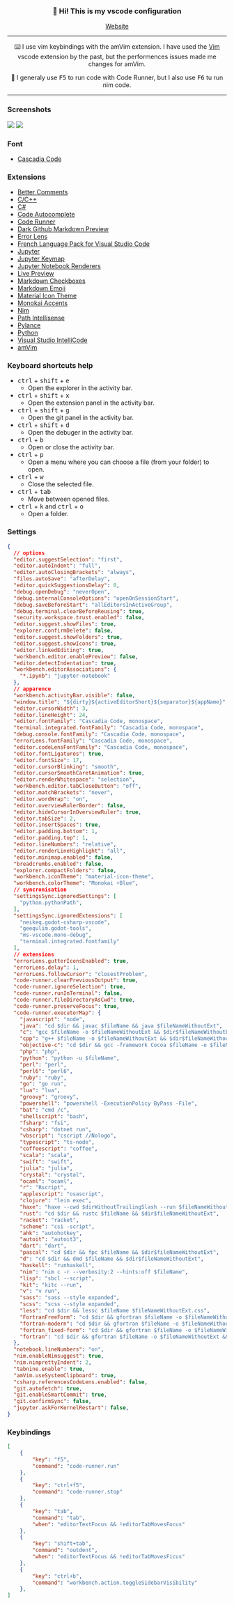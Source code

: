 <h3 align="center">👋 Hi! This is my vscode configuration</h3>
<p align="center">
  <a href="https://gael-lopes-da-silva.github.io/MyPortfolio/">Website</a>
</p>

---

<p align="center">⌨️ I use vim keybindings with the amVim extension. I have used the <a href="https://marketplace.visualstudio.com/items?itemName=vscodevim.vim">Vim</a> vscode extension by the past, but the performences issues made me changes for amVim.</p>

<p align="center">📖 I generaly use <kbd>F5</kbd> to run code with Code Runner, but I also use <kbd>F6</kbd> tu run nim code.</p>

---

### Screenshots
![](screenshots/Screenshot1.png)
![](screenshots/Screenshot2.png)

### Font
- [Cascadia Code](https://github.com/microsoft/cascadia-code)

### Extensions
- [Better Comments](https://marketplace.visualstudio.com/items?itemName=aaron-bond.better-comments)
- [C/C++](https://marketplace.visualstudio.com/items?itemName=ms-vscode.cpptools)
- [C#](https://marketplace.visualstudio.com/items?itemName=ms-dotnettools.csharp)
- [Code Autocomplete](https://marketplace.visualstudio.com/items?itemName=svipas.code-autocomplete)
- [Code Runner](https://marketplace.visualstudio.com/items?itemName=formulahendry.code-runner)
- [Dark Github Markdown Preview](https://marketplace.visualstudio.com/items?itemName=ozaki.markdown-github-dark)
- [Error Lens](https://marketplace.visualstudio.com/items?itemName=usernamehw.errorlens)
- [French Language Pack for Visual Studio Code](https://marketplace.visualstudio.com/items?itemName=MS-CEINTL.vscode-language-pack-fr)
- [Jupyter](https://marketplace.visualstudio.com/items?itemName=ms-toolsai.jupyter)
- [Jupyter Keymap](https://marketplace.visualstudio.com/items?itemName=ms-toolsai.jupyter-keymap)
- [Jupyter Notebook Renderers](https://marketplace.visualstudio.com/items?itemName=ms-toolsai.jupyter-renderers)
- [Live Preview](https://marketplace.visualstudio.com/items?itemName=ms-vscode.live-server)
- [Markdown Checkboxes](https://marketplace.visualstudio.com/items?itemName=bierner.markdown-checkbox)
- [Markdown Emoji](https://marketplace.visualstudio.com/items?itemName=bierner.markdown-emoji)
- [Material Icon Theme](https://marketplace.visualstudio.com/items?itemName=PKief.material-icon-theme)
- [Monokai Accents](https://marketplace.visualstudio.com/items?itemName=tw.monokai-accent)
- [Nim](https://marketplace.visualstudio.com/items?itemName=nimsaem.nimvscode)
- [Path Intellisense](https://marketplace.visualstudio.com/items?itemName=christian-kohler.path-intellisense)
- [Pylance](https://marketplace.visualstudio.com/items?itemName=ms-python.vscode-pylance)
- [Python](https://marketplace.visualstudio.com/items?itemName=ms-python.python)
- [Visual Studio IntelliCode](https://marketplace.visualstudio.com/items?itemName=VisualStudioExptTeam.vscodeintellicode)
- [amVim](https://marketplace.visualstudio.com/items?itemName=auiworks.amvim)

### Keyboard shortcuts help
- <kbd>ctrl</kbd> + <kbd>shift</kbd> + <kbd>e</kbd>
  - Open the explorer in the activity bar.
- <kbd>ctrl</kbd> + <kbd>shift</kbd> + <kbd>x</kbd>
  - Open the extension panel in the activity bar.
- <kbd>ctrl</kbd> + <kbd>shift</kbd> + <kbd>g</kbd>
  - Open the git panel in the activity bar.
- <kbd>ctrl</kbd> + <kbd>shift</kbd> + <kbd>d</kbd>
  - Open the debuger in the activity bar.
- <kbd>ctrl</kbd> + <kbd>b</kbd>
  - Open or close the activity bar.
- <kbd>ctrl</kbd> + <kbd>p</kbd>
  - Open a menu where you can choose a file (from your folder) to open.
- <kbd>ctrl</kbd> + <kbd>w</kbd>
  - Close the selected file.
- <kbd>ctrl</kbd> + <kbd>tab</kbd>
  - Move between opened files.
- <kbd>ctrl</kbd> + <kbd>k</kbd> and <kbd>ctrl</kbd> + <kbd>o</kbd>
  - Open a folder.

### Settings
```json
{
  // options
  "editor.suggestSelection": "first",
  "editor.autoIndent": "full",
  "editor.autoClosingBrackets": "always",
  "files.autoSave": "afterDelay",
  "editor.quickSuggestionsDelay": 0,
  "debug.openDebug": "neverOpen",
  "debug.internalConsoleOptions": "openOnSessionStart",
  "debug.saveBeforeStart": "allEditorsInActiveGroup",
  "debug.terminal.clearBeforeReusing": true,
  "security.workspace.trust.enabled": false,
  "editor.suggest.showFiles": true,
  "explorer.confirmDelete": false,
  "editor.suggest.showFolders": true,
  "editor.suggest.showIcons": true,
  "editor.linkedEditing": true,
  "workbench.editor.enablePreview": false,
  "editor.detectIndentation": true,
  "workbench.editorAssociations": {
    "*.ipynb": "jupyter-notebook"
  },
  // apparence
  "workbench.activityBar.visible": false,
  "window.title": "${dirty}${activeEditorShort}${separator}${appName}",
  "editor.cursorWidth": 3,
  "editor.lineHeight": 24,
  "editor.fontFamily": "Cascadia Code, monospace",
  "terminal.integrated.fontFamily": "Cascadia Code, monospace",
  "debug.console.fontFamily": "Cascadia Code, monospace",
  "errorLens.fontFamily": "Cascadia Code, monospace",
  "editor.codeLensFontFamily": "Cascadia Code, monospace",
  "editor.fontLigatures": true,
  "editor.fontSize": 17,
  "editor.cursorBlinking": "smooth",
  "editor.cursorSmoothCaretAnimation": true,
  "editor.renderWhitespace": "selection",
  "workbench.editor.tabCloseButton": "off",
  "editor.matchBrackets": "never",
  "editor.wordWrap": "on",
  "editor.overviewRulerBorder": false,
  "editor.hideCursorInOverviewRuler": true,
  "editor.tabSize": 2,
  "editor.insertSpaces": true,
  "editor.padding.bottom": 1,
  "editor.padding.top": 1,
  "editor.lineNumbers": "relative",
  "editor.renderLineHighlight": "all",
  "editor.minimap.enabled": false,
  "breadcrumbs.enabled": false,
  "explorer.compactFolders": false,
  "workbench.iconTheme": "material-icon-theme",
  "workbench.colorTheme": "Monokai +Blue",
  // syncronisation
  "settingsSync.ignoredSettings": [
    "python.pythonPath",
  ],
  "settingsSync.ignoredExtensions": [
    "neikeq.godot-csharp-vscode",
    "geequlim.godot-tools",
    "ms-vscode.mono-debug",
    "terminal.integrated.fontfamily"
  ],
  // extensions
  "errorLens.gutterIconsEnabled": true,
  "errorLens.delay": 1,
  "errorLens.followCursor": "closestProblem",
  "code-runner.clearPreviousOutput": true,
  "code-runner.ignoreSelection": true,
  "code-runner.runInTerminal": false,
  "code-runner.fileDirectoryAsCwd": true,
  "code-runner.preserveFocus": true,
  "code-runner.executorMap": {
    "javascript": "node",
    "java": "cd $dir && javac $fileName && java $fileNameWithoutExt",
    "c": "gcc $fileName -o $fileNameWithoutExt && $dir$fileNameWithoutExt",
    "cpp": "g++ $fileName -o $fileNameWithoutExt && $dir$fileNameWithoutExt",
    "objective-c": "cd $dir && gcc -framework Cocoa $fileName -o $fileNameWithoutExt && $dir$fileNameWithoutExt",
    "php": "php",
    "python": "python -u $fileName",
    "perl": "perl",
    "perl6": "perl6",
    "ruby": "ruby",
    "go": "go run",
    "lua": "lua",
    "groovy": "groovy",
    "powershell": "powershell -ExecutionPolicy ByPass -File",
    "bat": "cmd /c",
    "shellscript": "bash",
    "fsharp": "fsi",
    "csharp": "dotnet run",
    "vbscript": "cscript //Nologo",
    "typescript": "ts-node",
    "coffeescript": "coffee",
    "scala": "scala",
    "swift": "swift",
    "julia": "julia",
    "crystal": "crystal",
    "ocaml": "ocaml",
    "r": "Rscript",
    "applescript": "osascript",
    "clojure": "lein exec",
    "haxe": "haxe --cwd $dirWithoutTrailingSlash --run $fileNameWithoutExt",
    "rust": "cd $dir && rustc $fileName && $dir$fileNameWithoutExt",
    "racket": "racket",
    "scheme": "csi -script",
    "ahk": "autohotkey",
    "autoit": "autoit3",
    "dart": "dart",
    "pascal": "cd $dir && fpc $fileName && $dir$fileNameWithoutExt",
    "d": "cd $dir && dmd $fileName && $dir$fileNameWithoutExt",
    "haskell": "runhaskell",
    "nim": "nim c -r --verbosity:2 --hints:off $fileName",
    "lisp": "sbcl --script",
    "kit": "kitc --run",
    "v": "v run",
    "sass": "sass --style expanded",
    "scss": "scss --style expanded",
    "less": "cd $dir && lessc $fileName $fileNameWithoutExt.css",
    "FortranFreeForm": "cd $dir && gfortran $fileName -o $fileNameWithoutExt && $dir$fileNameWithoutExt",
    "fortran-modern": "cd $dir && gfortran $fileName -o $fileNameWithoutExt && $dir$fileNameWithoutExt",
    "fortran_fixed-form": "cd $dir && gfortran $fileName -o $fileNameWithoutExt && $dir$fileNameWithoutExt",
    "fortran": "cd $dir && gfortran $fileName -o $fileNameWithoutExt && $dir$fileNameWithoutExt"
  },
  "notebook.lineNumbers": "on",
  "nim.enableNimsuggest": true,
  "nim.nimprettyIndent": 2,
  "tabnine.enable": true,
  "amVim.useSystemClipboard": true,
  "csharp.referencesCodeLens.enabled": false,
  "git.autofetch": true,
  "git.enableSmartCommit": true,
  "git.confirmSync": false,
  "jupyter.askForKernelRestart": false,
}
```

### Keybindings
```json
[
    {
        "key": "f5",
        "command": "code-runner.run"
    },
    {
        "key": "ctrl+f5",
        "command": "code-runner.stop"
    },
    {
        "key": "tab",
        "command": "tab",
        "when": "editorTextFocus && !editorTabMovesFocus"
    },
    {
        "key": "shift+tab",
        "command": "outdent",
        "when": "editorTextFocus && !editorTabMovesFicus"
    },
    {
        "key": "ctrl+b",
        "command": "workbench.action.toggleSidebarVisibility"
    },
]
```